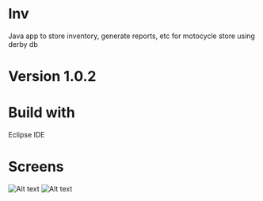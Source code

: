 # Inv 
Java app to store inventory, generate reports, etc for motocycle store using derby db

# Version 1.0.2

# Build with

Eclipse IDE

# Screens
![Alt text](https://cdn1.imggmi.com/uploads/2019/10/7/cc0846eb0e896aa26f96c95cd74e5ca4-full.png "Main")
![Alt text](https://cdn1.imggmi.com/uploads/2019/10/7/e25a31d60215e7f2538e51be7f00d6a0-full.png "Report")
